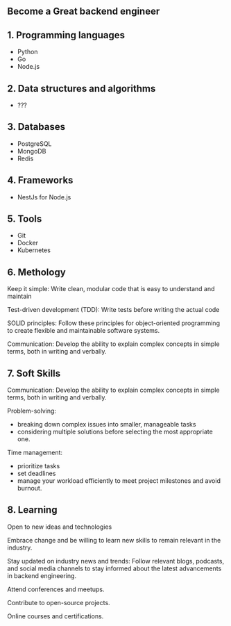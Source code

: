 ## Become a Great backend engineer

## 1. Programming languages

- Python
- Go
- Node.js

## 2. Data structures and algorithms

- ???

## 3. Databases

- PostgreSQL
- MongoDB
- Redis

## 4. Frameworks

- NestJs for Node.js

## 5. Tools

- Git
- Docker
- Kubernetes

## 6. Methology

Keep it simple: Write clean, modular code that is easy to understand and maintain

Test-driven development (TDD): Write tests before writing the actual code

SOLID principles: Follow these principles for object-oriented programming to create flexible and maintainable software systems.

Communication: Develop the ability to explain complex concepts in simple terms, both in writing and verbally.


## 7. Soft Skills

Communication: Develop the ability to explain complex concepts in simple terms, both in writing and verbally.

Problem-solving: 
- breaking down complex issues into smaller, manageable tasks
- considering multiple solutions before selecting the most appropriate one.

Time management: 
- prioritize tasks
- set deadlines
- manage your workload efficiently to meet project milestones and avoid burnout.


## 8. Learning

Open to new ideas and technologies

Embrace change and be willing to learn new skills to remain relevant in the industry.

Stay updated on industry news and trends: Follow relevant blogs, podcasts, and social media channels to stay informed about the latest advancements in backend engineering.

Attend conferences and meetups.

Contribute to open-source projects.

Online courses and certifications.
